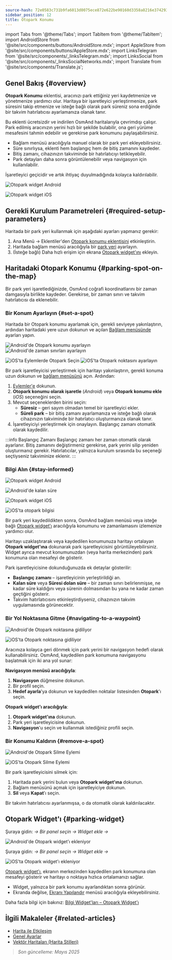 ```yaml
---
source-hash: 72e0583c731b9fa6013d0075ece872e622be90160d3358a8216e374293cf5f00
sidebar_position: 12
title: Otopark Konumu
---
```

import Tabs from '@theme/Tabs';
import TabItem from '@theme/TabItem';
import AndroidStore from '@site/src/components/buttons/AndroidStore.mdx';
import AppleStore from '@site/src/components/buttons/AppleStore.mdx';
import LinksTelegram from '@site/src/components/_linksTelegram.mdx';
import LinksSocial from '@site/src/components/_linksSocialNetworks.mdx';
import Translate from '@site/src/components/Translate.js';



## Genel Bakış {#overview}

**Otopark Konumu** eklentisi, aracınızı park ettiğiniz yeri kaydetmenize ve yönetmenize yardımcı olur. Haritaya bir işaretleyici yerleştirmenize, park süresini takip etmenize ve isteğe bağlı olarak park süreniz sona erdiğinde bir takvim hatırlatıcısı ayarlamanıza olanak tanır.

Bu eklenti ücretsizdir ve indirilen OsmAnd haritalarıyla çevrimdışı çalışır. Park edilmiş aracınızın yerini hızlı bir şekilde bulabilir, ona geri yürüme mesafesini tahmin edebilir ve gerekirse park konumunu paylaşabilirsiniz.

- Bağlam menüsü aracılığıyla manuel olarak bir park yeri ekleyebilirsiniz.
- Süre sınırlıysa, eklenti hem başlangıç hem de bitiş zamanını kaydeder.
- Bitiş zamanı, cihazınızın takviminde bir hatırlatıcıyı tetikleyebilir.
- Park detayları daha sonra görüntülenebilir veya navigasyon için kullanılabilir.

İşaretleyici geçicidir ve artık ihtiyaç duyulmadığında kolayca kaldırılabilir.

<Tabs groupId="operating-systems" queryString="current-os">

<TabItem value="android" label="Android">

![Otopark widget Android](@site/static/img/plugins/parking/parking_widget_android.png)

</TabItem>

<TabItem value="ios" label="iOS">

![Otopark widget iOS](@site/static/img/plugins/parking/parking_widget_ios.png)

</TabItem>

</Tabs>


## Gerekli Kurulum Parametreleri {#required-setup-parameters}

Haritada bir park yeri kullanmak için aşağıdaki ayarları yapmanız gerekir:

1. Ana Menü → Eklentiler'den [Otopark konumu eklentisini](../plugins/index.md#enable--disable) etkinleştirin.
2. Haritada bağlam menüsü aracılığıyla bir [park yeri](#set-a-spot) ayarlayın.
3. (İsteğe bağlı) Daha hızlı erişim için ekrana [Otopark widget'ını](#parking-widget) ekleyin.


## Haritadaki Otopark Konumu {#parking-spot-on-the-map}

Bir park yeri işaretlediğinizde, OsmAnd coğrafi koordinatlarını bir zaman damgasıyla birlikte kaydeder. Gerekirse, bir zaman sınırı ve takvim hatırlatıcısı da eklenebilir.


### Bir Konum Ayarlayın {#set-a-spot}

Haritada bir Otopark konumu ayarlamak için, gerekli seviyeye yakınlaştırın, ardından haritadaki yere uzun dokunun ve açılan [Bağlam menüsünde](../map/map-context-menu.md) ayarları yapın.

<Tabs groupId="operating-systems" queryString="current-os">

<TabItem value="android" label="Android">

![Android'de Otopark konumu ayarlayın](@site/static/img/plugins/parking/and_set_p_point_limit.png) ![Android'de zaman sınırları ayarlayın](@site/static/img/plugins/parking/and_set_p_point4_.png)

</TabItem>

<TabItem value="ios" label="iOS">

![iOS'ta Eylemlerde Otopark Seçin](@site/static/img/plugins/parking/ios_set_p_point2.png) ![iOS'ta Otopark noktasını ayarlayın](@site/static/img/plugins/parking/ios_set_p_point3_-2.png)

</TabItem>

</Tabs>

Bir park işaretleyicisi yerleştirmek için haritayı yakınlaştırın, gerekli konuma uzun dokunun ve [bağlam menüsünü](../map/map-context-menu.md) açın. Ardından:

1. [Eylemler'e](../map/map-context-menu#actions) dokunun.
2. **Otopark konumu olarak işaretle** (*Android*) veya **Otopark konumu ekle** (*iOS*) seçeneğini seçin.
3. Mevcut seçeneklerden birini seçin:
   - **Süresiz** – geri sayım olmadan temel bir işaretleyici ekler.
   - **Süreli park** – bir bitiş zamanı ayarlamanıza ve isteğe bağlı olarak cihazınızın takviminde bir hatırlatıcı oluşturmanıza olanak tanır.
4. İşaretleyiciyi yerleştirmek için onaylayın. Başlangıç zamanı otomatik olarak kaydedilir.

:::info Başlangıç Zamanı
Başlangıç zamanı her zaman otomatik olarak ayarlanır. Bitiş zamanını değiştirmeniz gerekirse, park yerini silip yeniden oluşturmanız gerekir. Hatırlatıcılar, yalnızca kurulum sırasında bu seçeneği seçtiyseniz takviminize eklenir.
:::


### Bilgi Alın {#stay-informed}

<Tabs groupId="operating-systems" queryString="current-os">

<TabItem value="android" label="Android">

![Otopark widget Android](@site/static/img/plugins/parking/parking_widget_android.png)

![Android'de kalan süre](@site/static/img/plugins/parking/and_parking_info_left.png)

</TabItem>

<TabItem value="ios" label="iOS">

![Otopark widget iOS](@site/static/img/plugins/parking/parking_widget_ios.png)

![iOS'ta otopark bilgisi](@site/static/img/plugins/parking/ios_parking_info.png)


</TabItem>

</Tabs>

Bir park yeri kaydedildikten sonra, OsmAnd bağlam menüsü veya isteğe bağlı [Otopark widget'ı](#parking-widget) aracılığıyla konumunu ve zamanlamasını izlemenize yardımcı olur.

Haritayı uzaklaştırarak veya kaydedilen konumunuza haritayı ortalayan **Otopark widget'ına** dokunarak park işaretleyicisini görüntüleyebilirsiniz. Widget ayrıca mevcut konumunuzdan (veya harita merkezinden) park konumuna olan mesafeyi de gösterir.

Park işaretleyicisine dokunduğunuzda ek detaylar gösterilir:

- **Başlangıç zamanı** – işaretleyicinin yerleştirildiği an.
- **Kalan süre** veya **Süresi dolan süre** – bir zaman sınırı belirlenmişse, ne kadar süre kaldığını veya sürenin dolmasından bu yana ne kadar zaman geçtiğini gösterir.
- Takvim hatırlatıcısını etkinleştirdiyseniz, cihazınızın takvim uygulamasında görünecektir.


### Bir Yol Noktasına Gitme {#navigating-to-a-waypoint}

<Tabs groupId="operating-systems" queryString="current-os">

<TabItem value="android" label="Android">

![Android'de Otopark noktasına gidiliyor](@site/static/img/plugins/parking/and_navigating_to_parking.png)

</TabItem>

<TabItem value="ios" label="iOS">

![iOS'ta Otopark noktasına gidiliyor](@site/static/img/plugins/parking/ios_going_to_parking.png)

</TabItem>

</Tabs>

Aracınıza kolayca geri dönmek için park yerini bir navigasyon hedefi olarak kullanabilirsiniz. OsmAnd, kaydedilen park konumuna navigasyonu başlatmak için iki ana yol sunar:

**Navigasyon menüsü aracılığıyla**:

  1. **Navigasyon** düğmesine dokunun.
  2. Bir profil seçin.
  3. **Hedef ayarla**'ya dokunun ve kaydedilen noktalar listesinden **Otopark**'ı seçin.

**Otopark widget'ı aracılığıyla**:

  1. **Otopark widget'ına** dokunun.
  2. Park yeri işaretleyicisine dokunun.
  3. **Navigasyon**'u seçin ve kullanmak istediğiniz profili seçin.


### Bir Konumu Kaldırın {#remove-a-spot}

<Tabs groupId="operating-systems" queryString="current-os">

<TabItem value="android" label="Android">

![Android'de Otopark Silme Eylemi](@site/static/img/map/context_menu_limited_parking.png)

</TabItem>

<TabItem value="ios" label="iOS">

<!-- ![Android'de Otopark Silme Eylemi](@site/static/img/map/context_menu_limited_parking.png) -->

![iOS'ta Otopark Silme Eylemi](@site/static/img/map/context_menu_limited_parking_ios.png)

</TabItem>

</Tabs>

Bir park işaretleyicisini silmek için:

1. Haritada park yerini bulun veya **Otopark widget'ına** dokunun.
2. Bağlam menüsünü açmak için işaretleyiciye dokunun.
3. **Sil** veya **Kapat**'ı seçin.

Bir takvim hatırlatıcısı ayarlanmışsa, o da otomatik olarak kaldırılacaktır.


## Otopark Widget'ı {#parking-widget}

<Tabs groupId="operating-systems" queryString="current-os">

<TabItem value="android" label="Android">

Şuraya gidin: *<Translate android="true" ids="shared_string_menu,map_widget_config"/> → Bir panel seçin → Widget ekle → <Translate android="true" ids="map_widget_parking"/>*

![Android'de Otopark widget'ı ekleniyor](@site/static/img/plugins/parking/and_adding_parking_widget_andr.png)

</TabItem>

<TabItem value="ios" label="iOS">

Şuraya gidin: *<Translate ios="true" ids="shared_string_menu,layer_map_appearance"/> → Bir panel seçin → Widget ekle → <Translate ios="true" ids="parking_place"/>*

![iOS'ta Otopark widget'ı ekleniyor](@site/static/img/plugins/parking/ios_adding_parking_widget-2.png)

</TabItem>

</Tabs>

[Otopark widget'ı](../widgets/info-widgets.md#parking-widget), ekranın merkezinden kaydedilen park konumuna olan mesafeyi gösterir ve haritayı o noktaya hızlıca ortalamanızı sağlar.

- Widget, yalnızca bir park konumu ayarlandıktan sonra görünür.
- Ekranda değilse, [Ekranı Yapılandır](../widgets/configure-screen.md) menüsü aracılığıyla ekleyebilirsiniz.

Daha fazla bilgi için bakınız: [Bilgi Widget'ları – Otopark Widget'ı](https://osmand.net/docs/user/widgets/info-widgets#parking-widget)


## İlgili Makaleler {#related-articles}

- [Harita ile Etkileşim](../../user/map/interact-with-map.md)
- [Genel Ayarlar](../../user/personal/global-settings.md)
- [Vektör Haritaları (Harita Stilleri)](../../user/map/vector-maps.md)

> *Son güncelleme: Mayıs 2025*